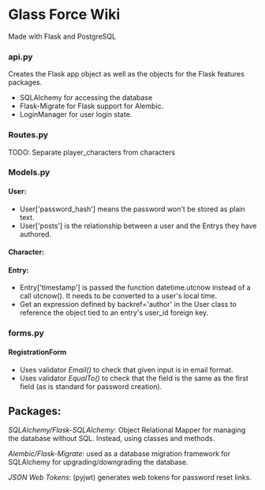 # Glass Force Wiki
Made with Flask and PostgreSQL

### api.py
Creates the Flask app object as well as the objects for the Flask features packages.

- SQLAlchemy for accessing the database
- Flask-Migrate for Flask support for Alembic. 
- LoginManager for user login state.

### Routes.py
TODO: Separate player_characters from characters

### Models.py
#### User:
- User['password_hash'] means the password won't be stored as plain text.
- User['posts'] is the relationship between a user and the Entrys they have authored.
#### Character:
#### Entry:
- Entry['timestamp'] is passed the function datetime.utcnow instead of a call utcnow(). It needs to be converted to a user's local time.
- Get an expression defined by backref='author' in the User class to reference the object tied to an entry's user_id foreign key.

### forms.py
#### RegistrationForm
- Uses validator *Email()* to check that given input is in email format.
- Uses validator *EqualTo()* to check that the field is the same as the first field (as is standard for password creation).

## Packages:
*SQLAlchemy/Flask-SQLAlchemy*: Object Relational Mapper for managing the database without SQL. Instead, using classes and methods.

*Alembic/Flask-Migrate*: used as a database migration framework for SQLAlchemy for upgrading/downgrading the database.

*JSON Web Tokens*: (pyjwt) generates web tokens for password reset links.
